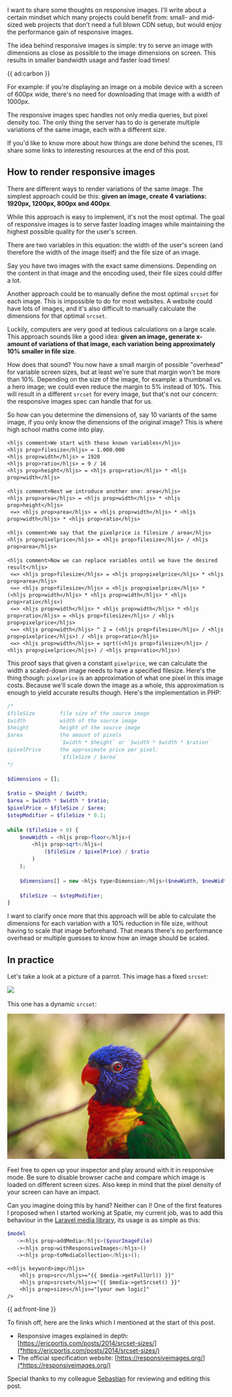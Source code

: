 I want to share some thoughts on responsive images.
I'll write about a certain mindset which many projects could benefit from:
small- and mid-sized web projects that don't need a full blown CDN setup,
but would enjoy the performance gain of responsive images.

The idea behind responsive images is simple:
try to serve an image with dimensions as close as possible to the image dimensions on screen.
This results in smaller bandwidth usage and faster load times!

{{ ad:carbon }}

For example: if you're displaying an image on a mobile device with a screen of 600px wide,
there's no need for downloading that image with a width of 1000px.

The responsive images spec handles not only media queries, but pixel density too.
The only thing the server has to do is generate multiple variations of the same image,
each with a different size.

If you'd like to know more about how things are done behind the scenes,
I'll share some links to interesting resources at the end of this post.

## How to render responsive images

There are different ways to render variations of the same image.
The simplest approach could be this:
**given an image, create 4 variations: 1920px, 1200px, 800px and 400px**.

While this approach is easy to implement, it's not the most optimal.
The goal of responsive images is to serve faster loading images
while maintaining the highest possible quality for the user's screen.

There are two variables in this equation: the width of the user's screen
(and therefore the width of the image itself) and the file size of an image.

Say you have two images with the exact same dimensions.
Depending on the content in that image and the encoding used,
their file sizes could differ a lot.

Another approach could be to manually define the most optimal `srcset` for each image.
This is impossible to do for most websites.
A website could have lots of images,
and it's also difficult to manually calculate the dimensions for that optimal `srcset`. 

Luckily, computers are very good at tedious calculations on a large scale.
This approach sounds like a good idea:
**given an image, generate x-amount of variations of that image,
each variation being approximately 10% smaller in file size**.

How does that sound? You now have a small margin of possible "overhead"
for variable screen sizes, but at least we're sure that margin won't be more than 10%.
Depending on the size of the image, for example: a thumbnail vs. a hero image;
we could even reduce the margin to 5% instead of 10%.
This will result in a different `srcset` for every image,
but that's not our concern: the responsive images spec can handle that for us.

So how can you determine the dimensions of, say 10 variants of the same image, if you only know the dimensions of the original image? This is where high school maths come into play.

```
<hljs comment>We start with these known variables</hljs>
<hljs prop>filesize</hljs> = 1.000.000
<hljs prop>width</hljs> = 1920
<hljs prop>ratio</hljs> = 9 / 16
<hljs prop>height</hljs> = <hljs prop>ratio</hljs> * <hljs prop>width</hljs>

<hljs comment>Next we introduce another one: area</hljs>
<hljs prop>area</hljs> = <hljs prop>width</hljs> * <hljs prop>height</hljs>
 <=> <hljs prop>area</hljs> = <hljs prop>width</hljs> * <hljs prop>width</hljs> * <hljs prop>ratio</hljs>

<hljs comment>We say that the pixelprice is filesize / area</hljs>
<hljs prop>pixelprice</hljs> = <hljs prop>filesize</hljs> / <hljs prop>area</hljs>

<hljs comment>Now we can replace variables until we have the desired result</hljs>
 <=> <hljs prop>filesize</hljs> = <hljs prop>pixelprice</hljs> * <hljs prop>area</hljs>
 <=> <hljs prop>filesize</hljs> = <hljs prop>pixelprice</hljs> * (<hljs prop>width</hljs> * <hljs prop>width</hljs> * <hljs prop>ratio</hljs>)
 <=> <hljs prop>width</hljs> * <hljs prop>width</hljs> * <hljs prop>ratio</hljs> = <hljs prop>filesize</hljs> / <hljs prop>pixelprice</hljs>
 <=> <hljs prop>width</hljs> ^ 2 = (<hljs prop>filesize</hljs> / <hljs prop>pixelprice</hljs>) / <hljs prop>ratio</hljs>
 <=> <hljs prop>width</hljs> = sqrt((<hljs prop>filesize</hljs> / <hljs prop>pixelprice</hljs>) / <hljs prop>ratio</hljs>)
``` 

This proof says that given a constant `pixelprice`, we can calculate the width a scaled-down image needs to have a specified filesize. Here's the thing though: `pixelprice` is an approximation of what one pixel in this image costs. Because we'll scale down the image as a whole, this approximation is enough to yield accurate results though. Here's the implementation in PHP:

```php
/*
$fileSize        file size of the source image
$width           width of the source image
$height          height of the source image
$area            the amount of pixels
                 `$width * $height` or `$width * $width * $ration` 
$pixelPrice      the approximate price per pixel:
                 `$fileSize / $area`
*/

$dimensions = [];

$ratio = $height / $width;
$area = $width * $width * $ratio;
$pixelPrice = $fileSize / $area;
$stepModifier = $fileSize * 0.1;

while ($fileSize > 0) {
    $newWidth = <hljs prop>floor</hljs>(
        <hljs prop>sqrt</hljs>(
            ($fileSize / $pixelPrice) / $ratio
        )
    );

    $dimensions[] = new <hljs type>Dimension</hljs>($newWidth, $newWidth * $ratio);

    $fileSize -= $stepModifier;
}
```

I want to clarify once more that this approach will be able to calculate the dimensions for each variation 
with a 10% reduction in file size, without having to scale that image beforehand.
That means there's no performance overhead or multiple guesses to know how an image should be scaled.

## In practice

Let's take a look at a picture of a parrot. This image has a fixed `srcset`:

<p>
    <img src="/resources/img/static/responsive/parrot-fixed-800.jpg" srcset="/resources/img/static/responsive/parrot-fixed-1920.jpg 1920w, /resources/img/static/responsive/parrot-fixed-1200.jpg 1200w, /resources/img/static/responsive/parrot-fixed-800.jpg 800w, /resources/img/static/responsive/parrot-fixed-400.jpg 400w"/>
</p>

This one has a dynamic `srcset`:

![](/resources/img/blog/responsive/parrot.jpg)

Feel free to open up your inspector and play around with it in responsive mode.
Be sure to disable browser cache and compare which image is loaded on different screen sizes. Also keep in mind that the pixel density of your screen can have an impact.

Can you imagine doing this by hand? Neither can I! One of the first features I proposed when I started working at Spatie, my current job, was to add this behaviour in the [Laravel media library](*https://spatie.be/docs/laravel-medialibrary/v8/responsive-images/using-your-own-width-calculator), its usage is as simple as this:

```php
$model
   -><hljs prop>addMedia</hljs>($yourImageFile)
   -><hljs prop>withResponsiveImages</hljs>()
   -><hljs prop>toMediaCollection</hljs>();
```

```
<<hljs keyword>img</hljs> 
    <hljs prop>src</hljs>="{{ $media->getFullUrl() }}" 
    <hljs prop>srcset</hljs>="{{ $media->getSrcset() }}" 
    <hljs prop>sizes</hljs>="[your own logic]"
/>
```

{{ ad:front-line }}

To finish off, here are the links which I mentioned at the start of this post.

- Responsive images explained in depth:
[https://ericportis.com/posts/2014/srcset-sizes/](*https://ericportis.com/posts/2014/srcset-sizes/)
- The official specification website:
[https://responsiveimages.org/](*https://responsiveimages.org/)

Special thanks to my colleague [Sebastian](*https://twitter.com/sebdedeyne) for reviewing and editing this post.
